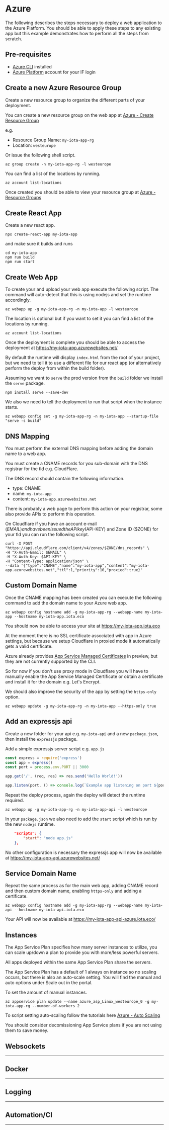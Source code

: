 # Azure

The following describes the steps necessary to deploy a web application to the Azure Platform. You should be able to apply these steps to any existing app but this example demonstrates how to perform all the steps from scratch.

## Pre-requisites

* [Azure CLI](https://docs.microsoft.com/en-us/cli/azure/install-azure-cli?view=azure-cli-latest) installed
* [Azure Platform](https://portal.azure.com/) account for your IF login

## Create a new Azure Resource Group

Create a new resource group to organize the different parts of your deployment.

You can create a new resource group on the web app at [Azure - Create Resource Group](https://portal.azure.com/#create/Microsoft.ResourceGroup)

e.g.

* Resource Group Name: `my-iota-app-rg`
* Location: `westeurope`

Or issue the following shell script.

```shell
az group create -n my-iota-app-rg -l westeurope
```

You can find a list of the locations by running.

```shell
az account list-locations
```

Once created you should be able to view your resource group at [Azure - Resource Groups](https://portal.azure.com/#blade/HubsExtension/BrowseResourceGroups)

## Create React App

Create a new react app.

```shell
npx create-react-app my-iota-app
```

and make sure it builds and runs

```shell
cd my-iota-app
npm run build
npm run start
```

## Create Web App

To create your and upload your web app execute the following script. The command will auto-detect that this is using nodejs and set the runtime accordingly.

```shell
az webapp up -g my-iota-app-rg -n my-iota-app -l westeurope
```

The location is optional but if you want to set it you can find a list of the locations by running.

```shell
az account list-locations
```

Once the deployment is complete you should be able to access the deployment at <https://my-iota-app.azurewebsites.net/>

By default the runtime will display `index.html` from the root of your project, but we need to tell it to use a different file for our react app (or alternatively perform the deploy from within the build folder).

Assuming we want to `serve` the prod version from the `build` folder we install the `serve` package.

```shell
npm install serve --save-dev
```

We also we need to tell the deployment to run that script when the instance starts.

```shell
az webapp config set -g my-iota-app-rg -n my-iota-app --startup-file "serve -s build"
```

## DNS Mapping

You must perform the external DNS mapping before adding the domain name to a web app.

You must create a CNAME records for you sub-domain with the DNS registrar for the tld e.g. CloudFlare.

The DNS record should contain the following information.

* type: CNAME
* name: `my-iota-app`
* content: `my-iota-app.azurewebsites.net`

There is probably a web page to perform this action on your registrar, some also provide APIs to perform this operation.

On Cloudflare if you have an account e-mail ($EMAIL) and have been issued the API key ($API-KEY) and Zone ID ($ZONE) for your tld you can run the following script.

```shell
curl -X POST "https://api.cloudflare.com/client/v4/zones/$ZONE/dns_records" \
-H "X-Auth-Email: $EMAIL" \
-H "X-Auth-Key: $API-KEY" \
-H "Content-Type: application/json" \
--data '{"type":"CNAME","name":"my-iota-app","content":"my-iota-app.azurewebsites.net","ttl":1,"priority":10,"proxied":true}'
```

## Custom Domain Name

Once the CNAME mapping has been created you can execute the following command to add the domain name to your Azure web app.

```shell
az webapp config hostname add -g my-iota-app-rg --webapp-name my-iota-app --hostname my-iota-app.iota.eco
```

You should now be able to access your site at <https://my-iota-app.iota.eco>

At the moment there is no SSL certificate associated with app in Azure settings, but because we setup Cloudflare in proxied mode it automatically gets a valid certificate.

Azure already provides [App Service Managed Certificates](https://github.com/MicrosoftDocs/azure-docs/blob/master/articles/app-service/configure-ssl-certificate.md#create-a-free-certificate-preview) in preview, but they are not currently supported by the CLI.

So for now if you don't use proxy mode in Cloudflare you will have to manually enable the App Service Managed Certificate or obtain a certificate and install it for the domain e.g. Let's Encrypt.

We should also improve the security of the app by setting the `https-only` option.

```shell
az webapp update -g my-iota-app-rg -n my-iota-app --https-only true
```

## Add an expressjs api

Create a new folder for your api e.g. `my-iota-api` and a new `package.json`, then install the `expressjs` package.

Add a simple expressjs server script e.g. `app.js`

```js
const express = require('express')
const app = express()
const port = process.env.PORT || 3000

app.get('/', (req, res) => res.send('Hello World!'))

app.listen(port, () => console.log(`Example app listening on port ${port}!`))
```

Repeat the deploy process, again the deploy will detect the runtime required.

```shell
az webapp up -g my-iota-app-rg -n my-iota-app-api -l westeurope
```

In your `package.json` we also need to add the `start` script which is run by the new `nodejs` runtime.

```json
    "scripts": {
        "start": "node app.js"
    },
```

No other configuration is necessary the expressjs app will now be available at <https://my-iota-app-api.azurewebsites.net/>

## Service Domain Name

Repeat the same process as for the main web app, adding CNAME record and then custom domain name, enabling `https-only` and adding a certificate.

```shell
az webapp config hostname add -g my-iota-app-rg --webapp-name my-iota-api --hostname my-iota-api.iota.eco
```

Your API will now be available at <https://my-iota-app-api-azure.iota.eco/>

## Instances

The App Service Plan specifies how many server instances to utilize, you can scale up/down a plan to provide you with more/less powerful servers.

All apps deployed within the same App Service Plan share the servers.

The App Service Plan has a default of 1 always on instance so no scaling occurs, but there is also an auto-scale setting. You will find the manual and auto options under Scale out in the portal.

To set the amount of manual instances.

```shell
az appservice plan update --name azure_asp_Linux_westeurope_0 -g my-iota-app-rg --number-of-workers 2
```

To script setting auto-scaling follow the tutorials here [Azure - Auto Scaling](https://docs.microsoft.com/bs-latn-ba/azure/virtual-machine-scale-sets/tutorial-autoscale-cli)

You should consider decomissioning App Service plans if you are not using them to save money.

## Websockets

---

## Docker

---

## Logging

---

## Automation/CI

---
